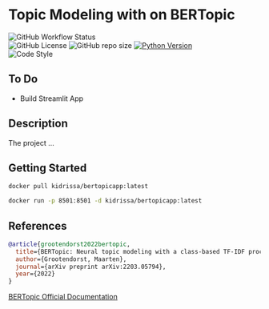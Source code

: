 # Topic Modeling with on BERTopic

<p align="left">
  <img alt="GitHub Workflow Status" src="https://img.shields.io/github/actions/workflow/status/konkinit/topic_modeling/topic_app_ci.yaml?label=Test%20%26%20Build%20Docker%20Image&style=for-the-badge">
</br>
  <img alt="GitHub License" src="https://img.shields.io/github/license/konkinit/topic_modeling?style=for-the-badge">
  <img alt="GitHub repo size" src="https://img.shields.io/github/repo-size/konkinit/topic_modeling?style=for-the-badge">
  <a href="https://www.python.org/downloads/release/python-3100/" target="_blank">
    <img src="https://img.shields.io/badge/python-3.10-blue.svg?style=for-the-badge" alt="Python Version"/>
  </a>
</br>
  <img alt="Code Style" src="https://img.shields.io/badge/code%20style-black-black?style=for-the-badge">
</p>

## To Do

- Build Streamlit App

## Description

The project ...

## Getting Started

```bash
docker pull kidrissa/bertopicapp:latest
```

```bash
docker run -p 8501:8501 -d kidrissa/bertopicapp:latest
```

## References

```bib
@article{grootendorst2022bertopic,
  title={BERTopic: Neural topic modeling with a class-based TF-IDF procedure},
  author={Grootendorst, Maarten},
  journal={arXiv preprint arXiv:2203.05794},
  year={2022}
}
```

[BERTopic Official Documentation](https://maartengr.github.io/BERTopic/index.html)

